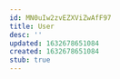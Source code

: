```yaml
---
id: MN0uIw2zvEZXViZwAfF97
title: User
desc: ''
updated: 1632678651084
created: 1632678651084
stub: true
---
```



